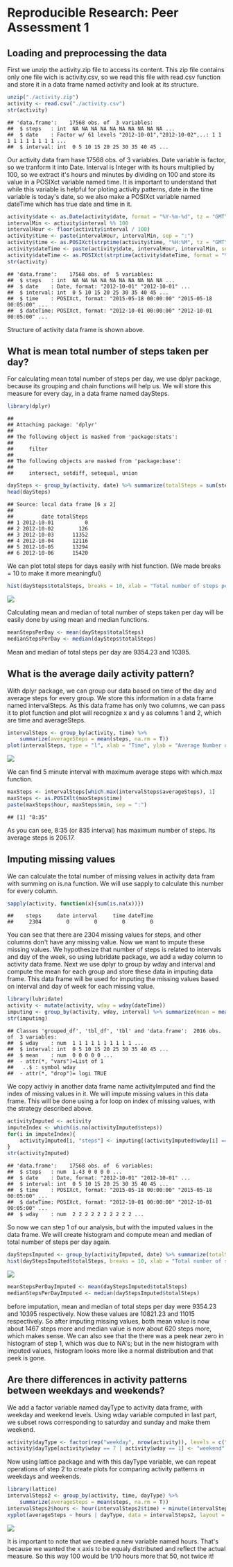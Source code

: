 # Reproducible Research: Peer Assessment 1


## Loading and preprocessing the data
First we unzip the activity.zip file to access its content. This zip file contains only one file wich is activity.csv,
so we read this file with read.csv function and store it in a data frame named activity and look at its structure.


```r
unzip("./activity.zip")
activity <- read.csv("./activity.csv")
str(activity)
```

```
## 'data.frame':	17568 obs. of  3 variables:
##  $ steps   : int  NA NA NA NA NA NA NA NA NA NA ...
##  $ date    : Factor w/ 61 levels "2012-10-01","2012-10-02",..: 1 1 1 1 1 1 1 1 1 1 ...
##  $ interval: int  0 5 10 15 20 25 30 35 40 45 ...
```

Our activity data fram hase 17568 obs. of  3 variables. Date variable is factor, so we tranform it into Date. Interval
is Integer with its hours multiplied by 100, so we extract it's hours and minutes by dividing on 100 and store its value
in a POSIXct variable named time. It is important to understand that while this variable is helpful for ploting activity
patterns, date in the time variable is today's date, so we also make a POSIXct variable named dateTime which has true
date and time in it.


```r
activity$date <- as.Date(activity$date, format = "%Y-%m-%d", tz = "GMT")
intervalMin <- activity$interval %% 100
intervalHour <- floor(activity$interval / 100)
activity$time <- paste(intervalHour, intervalMin, sep = ":")
activity$time <- as.POSIXct(strptime(activity$time, "%H:%M", tz = "GMT"))
activity$dateTime <- paste(activity$date, intervalHour, intervalMin, sep = " ")
activity$dateTime <- as.POSIXct(strptime(activity$dateTime, format = "%Y-%m-%d %H %M", tz = "GMT"))
str(activity)
```

```
## 'data.frame':	17568 obs. of  5 variables:
##  $ steps   : int  NA NA NA NA NA NA NA NA NA NA ...
##  $ date    : Date, format: "2012-10-01" "2012-10-01" ...
##  $ interval: int  0 5 10 15 20 25 30 35 40 45 ...
##  $ time    : POSIXct, format: "2015-05-18 00:00:00" "2015-05-18 00:05:00" ...
##  $ dateTime: POSIXct, format: "2012-10-01 00:00:00" "2012-10-01 00:05:00" ...
```

Structure of activity data frame is shown above.

## What is mean total number of steps taken per day?
For calculating mean total number of steps per day, we use dplyr package, because its grouping and chain functions will
help us. We will store this measure for every day, in a data frame named daySteps.


```r
library(dplyr)
```

```
## 
## Attaching package: 'dplyr'
## 
## The following object is masked from 'package:stats':
## 
##     filter
## 
## The following objects are masked from 'package:base':
## 
##     intersect, setdiff, setequal, union
```

```r
daySteps <- group_by(activity, date) %>% summarize(totalSteps = sum(steps, na.rm = T))
head(daySteps)
```

```
## Source: local data frame [6 x 2]
## 
##         date totalSteps
## 1 2012-10-01          0
## 2 2012-10-02        126
## 3 2012-10-03      11352
## 4 2012-10-04      12116
## 5 2012-10-05      13294
## 6 2012-10-06      15420
```

We can plot total steps for days easily with hist function. (We made breaks = 10 to make it more meaningful)


```r
hist(daySteps$totalSteps, breaks = 10, xlab = "Total number of steps per day", main = "Histogram of total number of steps per day")
```

![](PA1_template_files/figure-html/unnamed-chunk-4-1.png) 

Calculating mean and median of total number of steps taken per day will be easily done by using mean and median functions.


```r
meanStepsPerDay <- mean(daySteps$totalSteps)
medianStepsPerDay <- median(daySteps$totalSteps)
```

Mean and median of total steps per day are 9354.23 and 10395.

## What is the average daily activity pattern?

With dplyr package, we can group our data based on time of the day and average steps for every group. We store this
information in a data frame named intervalSteps. As this data frame has only two columns, we can pass it to plot function
and plot will recognize x and y as columns 1 and 2, which are time and averageSteps.


```r
intervalSteps <- group_by(activity, time) %>%
    summarize(averageSteps = mean(steps, na.rm = T))
plot(intervalSteps, type = "l", xlab = "Time", ylab = "Average Number of Steps", main = "Average number of steps during the day")
```

![](PA1_template_files/figure-html/unnamed-chunk-6-1.png) 

We can find 5 minute interval with maximum average steps with which.max function.


```r
maxSteps <- intervalSteps[which.max(intervalSteps$averageSteps), 1]
maxSteps <- as.POSIXlt(maxSteps$time)
paste(maxSteps$hour, maxSteps$min, sep = ":")
```

```
## [1] "8:35"
```

As you can see, 8:35 (or 835 interval) has maximum number of steps. Its average steps is 206.17.

## Imputing missing values

We can calculate the total number of missing values in activity data fram with summing on is.na function. We will use
sapply to calculate this number for every column.


```r
sapply(activity, function(x){sum(is.na(x))})
```

```
##    steps     date interval     time dateTime 
##     2304        0        0        0        0
```

You can see that there are 2304 missing values for steps, and other columns don't have any missing value.
Now we want to impute these missing values. We hypothesize that number of steps is related to intervals and day of the
week, so using lubridate package, we add a wday column to activity data frame. Next we use dplyr to group by wday and
interval and compute the mean for each group and store these data in imputing data frame. This data frame will be used
for imputing the missing values based on interval and day of week for each missing value.


```r
library(lubridate)
activity <- mutate(activity, wday = wday(dateTime))
imputing <- group_by(activity, wday, interval) %>% summarize(mean = mean(steps, na.rm = T))
str(imputing)
```

```
## Classes 'grouped_df', 'tbl_df', 'tbl' and 'data.frame':	2016 obs. of  3 variables:
##  $ wday    : num  1 1 1 1 1 1 1 1 1 1 ...
##  $ interval: int  0 5 10 15 20 25 30 35 40 45 ...
##  $ mean    : num  0 0 0 0 0 ...
##  - attr(*, "vars")=List of 1
##   ..$ : symbol wday
##  - attr(*, "drop")= logi TRUE
```

We copy activiy in another data frame name activityImputed and find the index of missing values in it. We will impute
missing values in this data frame. This will be done using a for loop on index of missing values, with the strategy
described above.


```r
activityImputed <- activity
imputeIndex <- which(is.na(activityImputed$steps))
for(i in imputeIndex){
    activityImputed[i, "steps"] <- imputing[(activityImputed$wday[i] == imputing$wday) & (activityImputed$interval[i] == imputing$interval), 3]
}
str(activityImputed)
```

```
## 'data.frame':	17568 obs. of  6 variables:
##  $ steps   : num  1.43 0 0 0 0 ...
##  $ date    : Date, format: "2012-10-01" "2012-10-01" ...
##  $ interval: int  0 5 10 15 20 25 30 35 40 45 ...
##  $ time    : POSIXct, format: "2015-05-18 00:00:00" "2015-05-18 00:05:00" ...
##  $ dateTime: POSIXct, format: "2012-10-01 00:00:00" "2012-10-01 00:05:00" ...
##  $ wday    : num  2 2 2 2 2 2 2 2 2 2 ...
```

So now we can step 1 of our analysis, but with the imputed values in the data frame. We will create histogram and compute
mean and median of total number of steps per day again.


```r
dayStepsImputed <- group_by(activityImputed, date) %>% summarize(totalSteps = round(sum(steps), digits = 0))
hist(dayStepsImputed$totalSteps, breaks = 10, xlab = "Total number of steps per day", main = "Histogram of total number of steps per day")
```

![](PA1_template_files/figure-html/unnamed-chunk-11-1.png) 

```r
meanStepsPerDayImputed <- mean(dayStepsImputed$totalSteps)
medianStepsPerDayImputed <- median(dayStepsImputed$totalSteps)
```

before imputation, mean and median of total steps per day were 9354.23 and 10395 respectively.
Now these values are 10821.23 and 11015 respectively. So after imputing missing
values, both mean value is now about 1467 steps more and median value is now about 620 steps more, which makes sense.
We can also see that the there was a peek near zero in histogram of step 1, which was due to NA's; but in the new histogram
with imputed values, histogram looks more like a normal distribution  and that peek is gone.

## Are there differences in activity patterns between weekdays and weekends?

We add a factor variable named dayType to activity data frame, with weekday and weekend levels. Using wday variable computed
in last part, we subset rows corresponding to saturday and sunday and make them weekend.


```r
activity$dayType <- factor(rep("weekday", nrow(activity)), levels = c("weekday", "weekend"))
activity$dayType[activity$wday == 7 | activity$wday == 1] <- "weekend"
```

Now using lattice package and with this dayType variable, we can repeat operations of step 2 to create plots for comparing
activity patterns in weekdays and weekends.


```r
library(lattice)
intervalSteps2 <- group_by(activity, time, dayType) %>%
    summarize(averageSteps = mean(steps, na.rm = T))
intervalSteps2$hours <- hour(intervalSteps2$time) + minute(intervalSteps2$time)/60
xyplot(averageSteps ~ hours | dayType, data = intervalSteps2, layout = c(1, 2), type = "l", xlab = "Time (hours)", ylab = "Number of Steps", main = "Average number of steps during the day")
```

![](PA1_template_files/figure-html/unnamed-chunk-13-1.png) 

It is important to note that we created a new variable named hours. That's because we wanted the x axis to be equaly
distributed and reflect the actual measure. So this way 100 would be 1/10 hours more that 50, not twice it!
